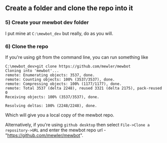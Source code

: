
## Create a folder and clone the repo into it

### 5) Create your mewbot dev folder

I put mine at `C:\mewbot_dev` but really, do as you will.

### 6) Clone the repo

If you're using git from the command line, you can run something like

```shell
C:\mewbot_dev>git clone https://github.com/mewler/mewbot
Cloning into 'mewbot'...
remote: Enumerating objects: 3537, done.
remote: Counting objects: 100% (3537/3537), done.
remote: Compressing objects: 100% (1177/1177), done.
remote: Total 3537 (delta 2248), reused 3321 (delta 2175), pack-reused 0
Receiving objects: 100% (3537/3537), done.

Resolving deltas: 100% (2248/2248), done.
```

Which will give you a local copy of the mewbot repo.

Alternatively, if you're using `github desktop` then select `File->Clone a repository->URL` and enter the mewbot repo url - "https://github.com/mewler/mewbot".
